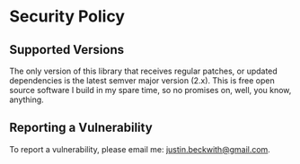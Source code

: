 # Security Policy

## Supported Versions

The only version of this library that receives regular patches, or updated dependencies is the latest semver major version (2.x).  This is free open source software I build in my spare time, so no promises on, well, you know, anything.

## Reporting a Vulnerability

To report a vulnerability, please email me: justin.beckwith@gmail.com.  
